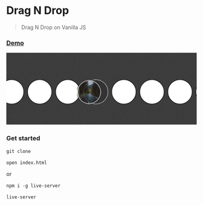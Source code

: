# Drag N Drop

> Drag N Drop on Vanilla JS

### [Demo](http://drag-drop-ab.surge.sh)
[![IMAGE ALT TEXT HERE](./uploads/screen.png)](https://skr.sh/v5rxQeAa4ZZ?a)

### Get started

```shell script
git clone
```
```shell script
open index.html
```
or
```shell script
npm i -g live-server
```
```shell script
live-server
```
